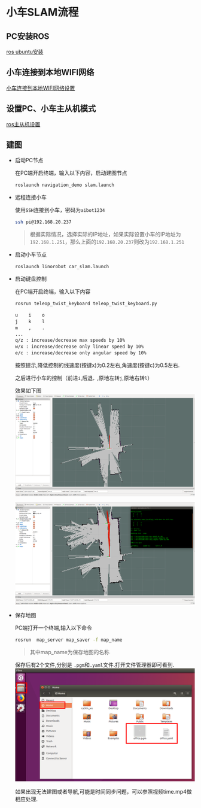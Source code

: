 # 小车SLAM流程

## PC安装ROS

[ros ubuntu安装](ros_install.md)

## 小车连接到本地WIFI网络

[小车连接到本地WIFI网络设置](local_connect.md)

## 设置PC、小车主从机模式

[ros主从机设置](ros_master_ip.md)


## 建图

* 启动PC节点
    
    在PC端开启终端，输入以下内容，启动建图节点
    
    ```bash
    roslaunch navigation_demo slam.launch
    ```

* 远程连接小车

    使用`SSH`连接到小车，密码为`aibot1234`

    ```bash
    ssh pi@192.168.20.237
    ```

    >根据实际情况，选择实际的IP地址，如果实际设置小车的IP地址为`192.168.1.251`，那么上面的`192.168.20.237`则改为`192.168.1.251`


* 启动小车节点

    ```bash
    roslaunch linorobot car_slam.launch
    ```

* 启动键盘控制

    在PC端开启终端，输入以下内容

    ```bash
    rosrun teleop_twist_keyboard teleop_twist_keyboard.py
    ```

    ```bash
   u    i    o
   j    k    l
   m    ,    .
   ...
   q/z : increase/decrease max speeds by 10%
   w/x : increase/decrease only linear speed by 10%
   e/c : increase/decrease only angular speed by 10%
    ```
    按照提示,降低控制的线速度(按键x)为0.2左右,角速度(按键c)为0.5左右.

    之后进行小车的控制（前进`i`,后退`，`,原地左转`j`,原地右转`l`）

    效果如下图
    ![slam](../pic/slam.png)

    ![slam](../pic/slam2.png)

* 保存地图

    PC端打开一个终端,输入以下命令

    ```bash
    rosrun  map_server map_saver -f map_name
    ```
    >其中map_name为保存地图的名称

    保存后有2个文件,分别是 `.pgm`和`.yaml`文件.打开文件管理器即可看到.
    ![map](../pic/map.png)

    如果出现无法建图或者导航,可能是时间同步问题，可以参照视频time.mp4做相应处理.
